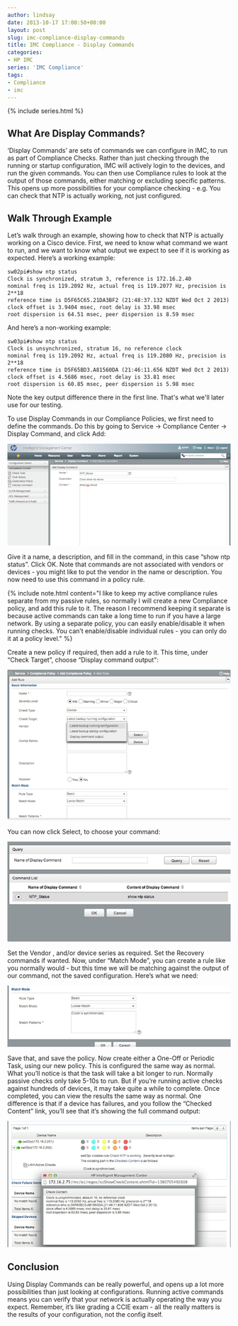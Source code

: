 ```yaml
---
author: lindsay
date: 2013-10-17 17:00:50+00:00
layout: post
slug: imc-compliance-display-commands
title: IMC Compliance - Display Commands
categories:
- HP IMC
series: 'IMC Compliance'
tags:
- Compliance
- imc
---
```


{% include series.html %}

## What Are Display Commands?


‘Display Commands’ are sets of commands we can configure in IMC, to run as part of Compliance Checks. Rather than just checking through the running or startup configuration, IMC will actively login to the devices, and run the given commands. You can then use Compliance rules to look at the output of those commands, either matching or excluding specific patterns. This opens up more possibilities for your compliance checking - e.g. You can check that NTP is actually working, not just configured.


## Walk Through Example


Let’s walk through an example, showing how to check that NTP is actually working on a Cisco device. First, we need to know what command we want to run, and we want to know what output we expect to see if it is working as expected. Here’s a working example:


```text
sw02pi#show ntp status
Clock is synchronized, stratum 3, reference is 172.16.2.40
nominal freq is 119.2092 Hz, actual freq is 119.2077 Hz, precision is 2**18
reference time is D5F65C65.21DA3BF2 (21:48:37.132 NZDT Wed Oct 2 2013)
clock offset is 3.9404 msec, root delay is 33.98 msec
root dispersion is 64.51 msec, peer dispersion is 8.59 msec
```


And here’s a non-working example:


```text
sw03pi#show ntp status 
Clock is unsynchronized, stratum 16, no reference clock
nominal freq is 119.2092 Hz, actual freq is 119.2080 Hz, precision is 2**18
reference time is D5F65BD3.A81560DA (21:46:11.656 NZDT Wed Oct 2 2013)
clock offset is 4.5686 msec, root delay is 33.81 msec
root dispersion is 60.85 msec, peer dispersion is 5.98 msec
```


Note the key output difference there in the first line. That's what we'll later use for our testing.

To use Display Commands in our Compliance Policies, we first need to define the commands. Do this by going to Service -> Compliance Center -> Display Command, and click Add:

[![Add Display Command](/assets/2013/10/add_display_command.jpg)](/assets/2013/10/add_display_command.jpg)

Give it a name, a description, and fill in the command, in this case “show ntp status”. Click OK. Note that commands are not associated with vendors or devices - you might like to put the vendor in the name or description. You now need to use this command in a policy rule.

{% include note.html content="I like to keep my active compliance rules separate from my passive rules, so normally I will create a new Compliance policy, and add this rule to it. The reason I recommend keeping it separate is because active commands can take a long time to run if you have a large network. By using a separate policy, you can easily enable/disable it when running checks. You can’t enable/disable individual rules - you can only do it at a policy level." %}


Create a new policy if required, then add a rule to it. This time, under “Check Target”, choose “Display command output":

[![Display Command Output](/assets/2013/10/display_command_output.jpg)](/assets/2013/10/display_command_output.jpg)

You can now click Select, to choose your command:

[![Select Command](/assets/2013/10/select_command.jpg)](/assets/2013/10/select_command.jpg)

Set the Vendor , and/or device series as required. Set the Recovery commands if wanted. Now, under “Match Mode”, you can create a rule like you normally would - but this time we will be matching against the output of our command, not the saved configuration. Here’s what we need:

[![Match Mode](/assets/2013/10/match_mode.jpg)](/assets/2013/10/match_mode.jpg)

Save that, and save the policy. Now create either a One-Off or Periodic Task, using our new policy. This is configured the same way as normal. What you’ll notice is that the task will take a bit longer to run. Normally passive checks only take 5-10s to run. But if you’re running active checks against hundreds of devices, it may take quite a while to complete. Once completed, you can view the results the same way as normal. One difference is that if a device has failures, and you follow the “Checked Content” link, you’ll see that it’s showing the full command output:

[![Check Content](/assets/2013/10/check_content.jpg)](/assets/2013/10/check_content.jpg)


## Conclusion


Using Display Commands can be really powerful, and opens up a lot more possibilities than just looking at configurations. Running active commands means you can verify that your network is actually operating the way you expect. Remember, it’s like grading a CCIE exam - all the really matters is the results of your configuration, not the config itself.
